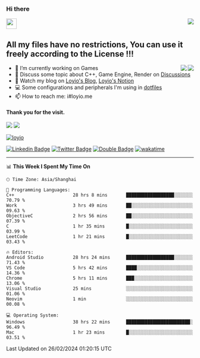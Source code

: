 <h3 align="left">Hi there</h3>
<img src='https://em-content.zobj.net/source/animated-noto-color-emoji/356/waving-hand_light-skin-tone_1f44b-1f3fb_1f3fb.gif' width='28' />
<a align="right" href="https://github.com/loyio/loyio/blob/master/STAR/README.md"><img align="right" src="https://img.shields.io/badge/LOYIO-STAR-green" /></a>

## All my files have no restrictions, You can use it freely according to the License !!!

<a href="https://github.com/loyio#gh-light-mode-only">
     <img align="right"  src="https://loy-readme.vercel.app/api/top-langs/?username=loyio&langs_count=6&hide=css,html,jupyter%20notebook" />
</a>

<a href="https://github.com/loyio#gh-dark-mode-only">
  <img align="right"  src="https://loy-readme.vercel.app/api/top-langs/?username=loyio&langs_count=6&theme=slateorange&hide=css,html,jupyter%20notebook" />
</a>



- 🔭 I’m currently working on Games
- 💬 Discuss some topic about C++, Game Engine, Render on [Discussions](https://github.com/loyio/loyio/discussions)
- 📔 Watch my blog on [Loyio's Blog](https://loyio.me), [Loyio's Notion](https://loyio.notion.site/loyio/Loyio-s-Dashboard-2f56bd29222a445ea9d9e8802a1ac83b)
- 💻 Some configurations and peripherals I'm using in [dotfiles](https://github.com/loyio/dotfiles)
- 📫 How to reach me: i#loyio.me


#### Thank you for the visit.
<img src="http://profile-counter.glitch.me/loyio/count.svg" />

<img src="https://loy-readme.vercel.app/api?username=loyio&show_icons=true&hide=stars&include_all_commits=true&hide_title=true&theme=slateorange" />

     

[![loyio](https://github-profile-trophy.vercel.app/?username=loyio&theme=onedark&column=4)](https://github.com/loyio)

[![Linkedin Badge](https://img.shields.io/badge/-@loyio-0077b5?style=flat-square&logo=Linkedin&logoColor=white&labelColor=0077b5&link=https://www.linkedin.com/in/loyio-hex-363172158/)](https://www.linkedin.com/in/loyio-hex-363172158/)
[![Twitter Badge](https://img.shields.io/badge/-@loyiome-000000?style=flat-square&labelColor=000000&logo=x&logoColor=white&link=https://twitter.com/loyiome)](https://twitter.com/loyiome)
[![Double Badge](https://img.shields.io/badge/@loyio-007722?style=flat&logo=Douban&logoColor=white)](https://www.douban.com/people/susmote)
[![wakatime](https://wakatime.com/badge/user/c0ddc104-5a20-41d1-ab9a-c4d9ea20a4d9.svg)](https://wakatime.com/@c0ddc104-5a20-41d1-ab9a-c4d9ea20a4d9)

-------
<!--START_SECTION:waka-->
📊 **This Week I Spent My Time On** 

```text
🕑︎ Time Zone: Asia/Shanghai

💬 Programming Languages: 
C++                      28 hrs 8 mins       ██████████████████░░░░░░░   70.79 % 
Work                     3 hrs 49 mins       ██░░░░░░░░░░░░░░░░░░░░░░░   09.63 % 
ObjectiveC               2 hrs 56 mins       ██░░░░░░░░░░░░░░░░░░░░░░░   07.39 % 
C                        1 hr 35 mins        █░░░░░░░░░░░░░░░░░░░░░░░░   03.99 % 
LeetCode                 1 hr 21 mins        █░░░░░░░░░░░░░░░░░░░░░░░░   03.43 % 

🔥 Editors: 
Android Studio           28 hrs 24 mins      ██████████████████░░░░░░░   71.43 % 
VS Code                  5 hrs 42 mins       ████░░░░░░░░░░░░░░░░░░░░░   14.36 % 
Chrome                   5 hrs 11 mins       ███░░░░░░░░░░░░░░░░░░░░░░   13.06 % 
Visual Studio            25 mins             ░░░░░░░░░░░░░░░░░░░░░░░░░   01.06 % 
Neovim                   1 min               ░░░░░░░░░░░░░░░░░░░░░░░░░   00.08 % 

💻 Operating System: 
Windows                  38 hrs 22 mins      ████████████████████████░   96.49 % 
Mac                      1 hr 23 mins        █░░░░░░░░░░░░░░░░░░░░░░░░   03.51 % 
```


 Last Updated on 26/02/2024 01:20:15 UTC
<!--END_SECTION:waka-->
